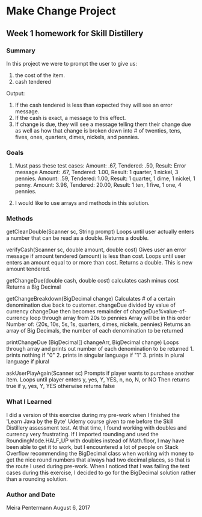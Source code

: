 # Make Change Project
## Week 1 homework for Skill Distillery

### Summary

In this project we were to prompt the user to give us:
1. the cost of the item.
2. cash tendered

Output:
1. If the cash tendered is less than expected they will see an error message.
2. If the cash is exact, a message to this effect.
3. If change is due, they will see a message telling them their change due as well as 
how that change is broken down into # of twenties, tens, fives, ones, quarters, dimes,
nickels, and pennies.

### Goals

1. Must pass these test cases:
Amount: .67, Tendered: .50, Result: Error message
Amount: .67, Tendered: 1.00, Result: 1 quarter, 1 nickel, 3 pennies.
Amount: .59, Tendered: 1.00, Result: 1 quarter, 1 dime, 1 nickel, 1 penny.
Amount: 3.96, Tendered: 20.00, Result: 1 ten, 1 five, 1 one, 4 pennies.

2. I would like to use arrays and methods in this solution.

### Methods

getCleanDouble(Scanner sc, String prompt)
	Loops until user actually enters a number that can be read as a double.
	Returns a double.
	
verifyCash(Scanner sc, double amount, double cost)
	Gives user an error message if amount tendered (amount) is less than cost.
	Loops until user enters an amount equal to or more than cost.
	Returns a double. This is new amount tendered.
	
getChangeDue(double cash, double cost)
	calculates cash minus cost
	Returns a Big Decimal
	
getChangeBreakdown(BigDecimal change)
	Calculates # of a certain denomination due back to customer.
	changeDue divided by value of currency
	changeDue then becomes remainder of changeDue%value-of-currency
	loop through array from 20s to pennies
	Array will be in this order Number of: {20s, 10s, 5s, 1s, quarters, dimes, nickels, pennies}
	Returns an array of Big Decimals, the number of each denomination to be returned
	
printChangeDue (BigDecimal[] changeArr, BigDecimal change)
	Loops through array and prints out number of each denomination to be returned
	1. prints nothing if "0"
	2. prints in singular language if "1"
	3. prints in plural language if plural
	
askUserPlayAgain(Scanner sc)
	Prompts if player wants to purchase another item.
	Loops until player enters y, yes, Y, YES, n, no, N, or NO
	Then returns true if y, yes, Y, YES
	otherwise returns false
	
### What I Learned

I did a version of this exercise during my pre-work when I finished the 'Learn Java by 
the Byte' Udemy course given to me before the Skill Distillery assessment test. At that 
time, I found working with doubles and currency very frustrating. If I imported rounding 
and used the RoundingMode.HALF_UP with doubles instead of Math.floor, I may have been able 
to get it to work, but I encountered a lot of people on Stack Overflow recommending 
the BigDecimal class when working with money to get the nice round numbers that always 
had two decimal places, so that is the route I used during pre-work. When I noticed that 
I was failing the test cases during this exercise, I decided to go for the BigDecimal 
solution rather than a rounding solution. 

### Author and Date
Meira Pentermann
August 6, 2017